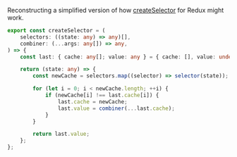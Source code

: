 Reconstructing a simplified version of how
[createSelector](https://github.com/reduxjs/reselect) for Redux might work.

```typescript
export const createSelector = (
    selectors: ((state: any) => any)[],
    combiner: (...args: any[]) => any,
) => {
    const last: { cache: any[]; value: any } = { cache: [], value: undefined };

    return (state: any) => {
        const newCache = selectors.map((selector) => selector(state));

        for (let i = 0; i < newCache.length; ++i) {
            if (newCache[i] !== last.cache[i]) {
                last.cache = newCache;
                last.value = combiner(...last.cache);
            }
        }

        return last.value;
    };
};
```
